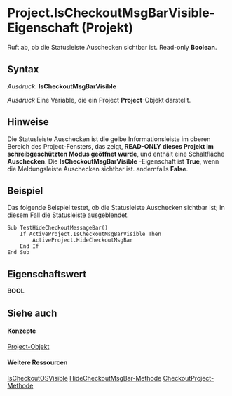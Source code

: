 
# Project.IsCheckoutMsgBarVisible-Eigenschaft (Projekt)
Ruft ab, ob die Statusleiste Auschecken sichtbar ist. Read-only  **Boolean**.

## Syntax

 _Ausdruck_. **IsCheckoutMsgBarVisible**

 _Ausdruck_ Eine Variable, die ein Project **Project**-Objekt darstellt.


## Hinweise

Die Statusleiste Auschecken ist die gelbe Informationsleiste im oberen Bereich des Project-Fensters, das zeigt,  **READ-ONLY dieses Projekt im schreibgeschützten Modus geöffnet wurde**, und enthält eine Schaltfläche  **Auschecken**. Die  **IsCheckoutMsgBarVisible** -Eigenschaft ist **True**, wenn die Meldungsleiste Auschecken sichtbar ist. andernfalls **False**.


## Beispiel

Das folgende Beispiel testet, ob die Statusleiste Auschecken sichtbar ist; In diesem Fall die Statusleiste ausgeblendet.


```
Sub TestHideCheckoutMessageBar()
    If ActiveProject.IsCheckoutMsgBarVisible Then
        ActiveProject.HideCheckoutMsgBar
    End If
End Sub
```


## Eigenschaftswert

 **BOOL**


## Siehe auch


#### Konzepte


[Project-Objekt](855c1ad9-0e84-f274-9e0e-2424e7cab447.md)
#### Weitere Ressourcen


[IsCheckoutOSVisible](1b240231-dfa1-2cd3-310e-11c8c58791eb.md)
[HideCheckoutMsgBar-Methode](2a62080f-1e23-dda5-346f-4b0194173190.md)
[CheckoutProject-Methode](7b70a7c6-0f26-27b4-9a2d-b16f828864f3.md)